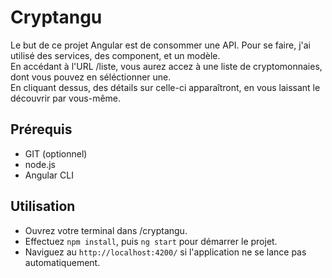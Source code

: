 # Cryptangu

Le but de ce projet Angular est de consommer une API. Pour se faire, j'ai utilisé des services, des component, et un modèle.  
En accédant à l'URL /liste, vous aurez accez à une liste de cryptomonnaies, dont vous pouvez en séléctionner une.  
En cliquant dessus, des détails sur celle-ci apparaîtront, en vous laissant le découvrir par vous-même.

## Prérequis

- GIT (optionnel)
- node.js
- Angular CLI

## Utilisation

- Ouvrez votre terminal dans /cryptangu.  
- Effectuez `npm install`, puis `ng start` pour démarrer le projet.  
- Naviguez au `http://localhost:4200/` si l'application ne se lance pas automatiquement.
